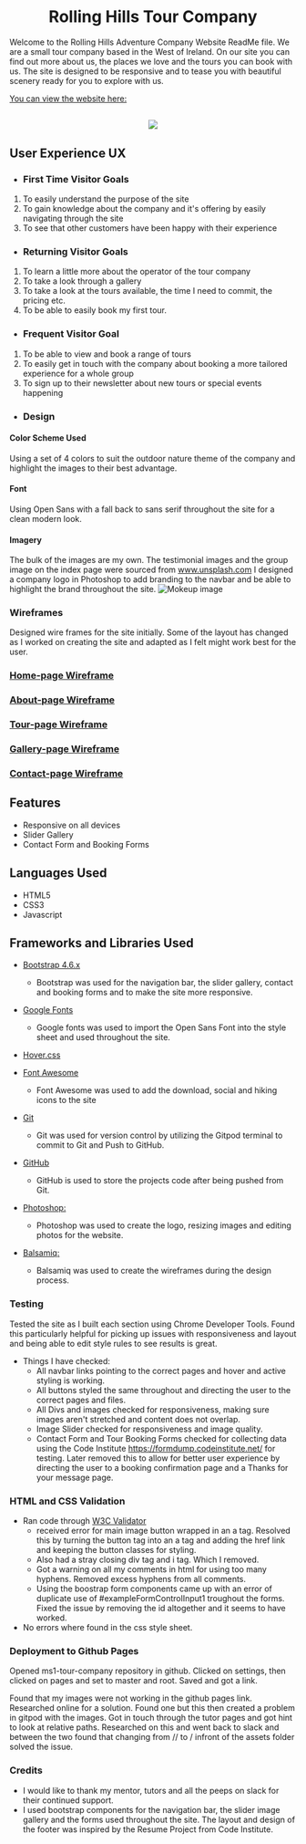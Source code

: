 <h1 align="center">Rolling Hills Tour Company</h1>

Welcome to the Rolling Hills Adventure Company Website ReadMe file. We are a small tour company based in the West of Ireland. On our site you can find out more about us, the places we love and the tours you can book with us. The site is designed to be responsive and to tease you with beautiful scenery ready for you to explore with us.

[You can view the website here:](https://rollingsea.github.io/ms1-tour-company/about.html) 

<h2 align="center"><img src="wireframes/rolling-hills-index-image.jpg"></h2>

## User Experience UX

- ### First Time Visitor Goals

1. To easily understand the purpose of the site
2. To gain knowledge about the company and it's offering by easily navigating through the site
3. To see that other customers have been happy with their experience


- ### Returning Visitor Goals 

1. To learn a little more about the operator of the tour company
2. To take a look through a gallery
3. To take a look at the tours available, the time I need to commit, the pricing etc.
4. To be able to easily book my first tour.

- ### Frequent Visitor Goal

1. To be able to view and book a range of tours 
2. To easily get in touch with the company about booking a more tailored experience for a whole group
3. To sign up to their newsletter about new tours or special events happening

- ### Design
#### Color Scheme Used
Using a set of 4 colors to suit the outdoor nature theme of the company and highlight the images to their best advantage. 
#### Font
Using Open Sans with a fall back to sans serif throughout the site for a clean modern look.
#### Imagery
The bulk of the images are my own. The testimonial images and the group image on the index page were sourced from www.unsplash.com 
I designed a company logo in Photoshop to add branding to the navbar and be able to highlight the brand throughout the site. 
![Mokeup image](wireframes/rolling-logo.jpg)

### Wireframes

Designed wire frames for the site initially. Some of the layout has changed as I worked on creating the site and adapted as I felt might work best for the user.

### [Home-page Wireframe](wireframes/home-page.png)
### [About-page Wireframe](wireframes/about-page.png)
### [Tour-page Wireframe](wireframes/tour-page.png)
### [Gallery-page Wireframe](wireframes/gallery-page.png)
### [Contact-page Wireframe](wireframes/contact-page.png)

## Features

- Responsive on all devices
- Slider Gallery
- Contact Form and Booking Forms


## Languages Used
 - HTML5
 - CSS3
 - Javascript   

## Frameworks and Libraries Used

-  [Bootstrap 4.6.x](https://getbootstrap.com/docs/4.6/getting-started/introduction/)
   - Bootstrap was used for the navigation bar, the slider gallery, contact and booking forms and to make the site more responsive.

- [Google Fonts](https://fonts.google.com/)
   - Google fonts was used to import the Open Sans Font into the style sheet and used throughout the site.

- [Hover.css](https://ianlunn.github.io/Hover/)

- [Font Awesome](https://fontawesome.com/)
  - Font Awesome was used to add the download, social and hiking icons to the site

- [Git](https://git-scm.com/)
    - Git was used for version control by utilizing the Gitpod terminal to commit to Git and Push to GitHub.
- [GitHub](https://github.com/)
    -  GitHub is used to store the projects code after being pushed from Git.
- [Photoshop:](https://www.adobe.com/ie/products/photoshop.html)
    - Photoshop was used to create the logo, resizing images and editing photos for the website.
- [Balsamiq:](https://balsamiq.com/)
    - Balsamiq was used to create the wireframes during the design process.


### Testing

Tested the site as I built each section using Chrome Developer Tools. Found this particularly helpful for picking up issues with responsiveness and layout and being able to edit style rules to see results is great. 
- Things I have checked:
   - All navbar links pointing to the correct pages and hover and active styling is working.
   - All buttons styled the same throughout and directing the user to the correct pages and files.
   - All Divs and images checked for responsiveness, making sure images aren't stretched and content does not overlap.
   - Image Slider checked for responsiveness and image quality. 
   - Contact Form and Tour Booking Forms checked for collecting data using the Code Institute https://formdump.codeinstitute.net/ for testing. Later removed this to allow for better user experience by directing the user to a booking confirmation page and a Thanks for your message page. 

### HTML and CSS Validation

- Ran code through [W3C Validator](https://validator.w3.org/)
   - received error for main image button wrapped in an a tag. Resolved this by turning the button tag into an a tag and adding the href link and keeping the button classes for styling.
   - Also had a stray closing div tag and i tag. Which I removed.
   - Got a warning on all my comments in html for using too many hyphens. Removed excess hyphens from all comments.
   - Using the boostrap form components came up with an error of duplicate use of #exampleFormControlInput1 troughout the forms. Fixed the issue by removing the id altogether and it seems to have worked. 
- No errors where found in the css style sheet.


### Deployment to Github Pages

Opened ms1-tour-company repository in github. Clicked on settings, then clicked on pages and set to master and root. Saved and got a link. 

Found that my images were not working in the github pages link. Researched online for a solution. Found one but this then created a problem in gitpod with the images. Got in touch through the tutor pages and got hint to look at relative paths. Researched on this and went back to slack and between the two found that changing from // to / infront of the assets folder solved the issue. 

### Credits

- I would like to thank my mentor, tutors and all the peeps on slack for their continued support. 
- I used bootstrap components for the navigation bar, the slider image gallery and the forms used throughout the site. The layout and design of the footer was inspired by the Resume Project from Code Institute. 




  